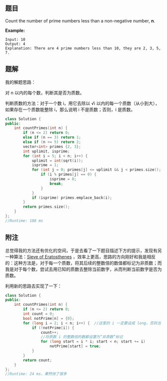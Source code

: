 ## 题目

Count the number of prime numbers less than a non-negative number, **n**.

**Example:**

```
Input: 10
Output: 4
Explanation: There are 4 prime numbers less than 10, they are 2, 3, 5, 7.
```



## 题解

我的解题思路：

对 n 以内的每个数，判断其是否为质数。

判断质数的方法：对于一个数 i，用它去除以 √i 以内的每一个质数（从小到大），如果存在一个质数能整除 i，那么说明 i 不是质数；否则，i 是质数。

```c++
class Solution {
public:
    int countPrimes(int n) {
        if (n <= 2) return 0;
        else if (n == 3) return 1;
        else if (n <= 5) return 2;
        vector<int> primes {2, 3};
        int uplimit, isprime;
        for (int i = 5; i < n; i++) {
            uplimit = int(sqrt(i));
            isprime = 1;
            for (int j = 0; primes[j] <= uplimit && j < primes.size(); j++) {
                if (i % primes[j] == 0) {
                    isprime = 0;
                    break;
                }
            }
            if (isprime) primes.emplace_back(i);
        }
        return primes.size();
    }
};
//Runtime: 188 ms
```



## 附注

总觉得我的方法还有优化的空间，于是去看了一下题目描述下方的提示，发现有另一种算法：[Sieve of Eratosthenes](http://en.wikipedia.org/wiki/Sieve_of_Eratosthenes) ，效率上更高，思路的方向刚好和我是相反的：这种方法是，对于每一个质数，将其后续的整数倍的数值都标记为非质数；而我是对于每个数，尝试去用已知的质数去整除当前数字，从而判断当前数字是否为质数。

利用新的思路去实现了一下：

```c++
class Solution {
public:
    int countPrimes(int n) {
        if (n <= 2) return 0;
        int count = 0;
        bool notPrime[n] = {0};
        for (long i = 2; i < n; i++) {  //这里的 i 一定要设成 long，否则当 i 比较大时，下面的 i * i 就会报错；
            if (!notPrime[i]) {
                count++;
                //将质数 i 的整数倍的数都设置为“非质数”标记
                for (long start = i * i; start < n; start += i)
                    notPrime[start] = true;
            }
        }
        return count;
    }
};
//Runtime: 24 ms，果然快了很多
```


